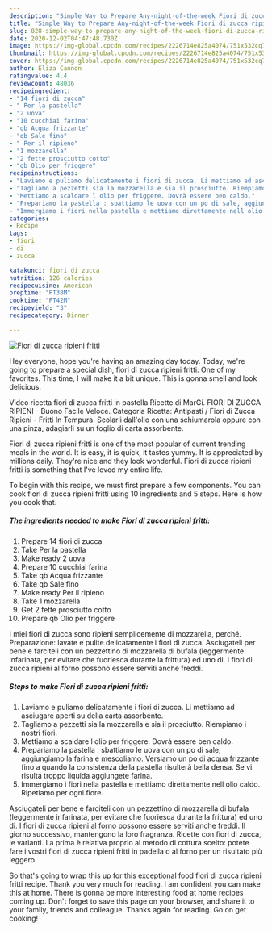 ```yaml
---
description: "Simple Way to Prepare Any-night-of-the-week Fiori di zucca ripieni fritti"
title: "Simple Way to Prepare Any-night-of-the-week Fiori di zucca ripieni fritti"
slug: 828-simple-way-to-prepare-any-night-of-the-week-fiori-di-zucca-ripieni-fritti
date: 2020-12-02T04:47:48.730Z
image: https://img-global.cpcdn.com/recipes/2226714e825a4074/751x532cq70/fiori-di-zucca-ripieni-fritti-recipe-main-photo.jpg
thumbnail: https://img-global.cpcdn.com/recipes/2226714e825a4074/751x532cq70/fiori-di-zucca-ripieni-fritti-recipe-main-photo.jpg
cover: https://img-global.cpcdn.com/recipes/2226714e825a4074/751x532cq70/fiori-di-zucca-ripieni-fritti-recipe-main-photo.jpg
author: Eliza Cannon
ratingvalue: 4.4
reviewcount: 48036
recipeingredient:
- "14 fiori di zucca"
- " Per la pastella"
- "2 uova"
- "10 cucchiai farina"
- "qb Acqua frizzante"
- "qb Sale fino"
- " Per il ripieno"
- "1 mozzarella"
- "2 fette prosciutto cotto"
- "qb Olio per friggere"
recipeinstructions:
- "Laviamo e puliamo delicatamente i fiori di zucca. Li mettiamo ad asciugare aperti su della carta assorbente."
- "Tagliamo a pezzetti sia la mozzarella e sia il prosciutto. Riempiamo i nostri fiori."
- "Mettiamo a scaldare l olio per friggere. Dovrà essere ben caldo."
- "Prepariamo la pastella : sbattiamo le uova con un po di sale, aggiungiamo la farina e mescoliamo. Versiamo un po di acqua frizzante fino a quando la consistenza della pastella risulterà bella densa. Se vi risulta troppo liquida aggiungete farina."
- "Immergiamo i fiori nella pastella e mettiamo direttamente nell olio caldo. Ripetiamo per ogni fiore."
categories:
- Recipe
tags:
- fiori
- di
- zucca

katakunci: fiori di zucca 
nutrition: 126 calories
recipecuisine: American
preptime: "PT38M"
cooktime: "PT42M"
recipeyield: "3"
recipecategory: Dinner

---
```



![Fiori di zucca ripieni fritti](https://img-global.cpcdn.com/recipes/2226714e825a4074/751x532cq70/fiori-di-zucca-ripieni-fritti-recipe-main-photo.jpg)

Hey everyone, hope you're having an amazing day today. Today, we're going to prepare a special dish, fiori di zucca ripieni fritti. One of my favorites. This time, I will make it a bit unique. This is gonna smell and look delicious.

Video ricetta fiori di zucca fritti in pastella Ricette di MarGi. FIORI DI ZUCCA RIPIENI - Buono Facile Veloce. Categoria Ricetta: Antipasti / Fiori di Zucca Ripieni - Fritti In Tempura. Scolarli dall&#39;olio con una schiumarola oppure con una pinza, adagiarli su un foglio di carta assorbente.

Fiori di zucca ripieni fritti is one of the most popular of current trending meals in the world. It is easy, it is quick, it tastes yummy. It is appreciated by millions daily. They're nice and they look wonderful. Fiori di zucca ripieni fritti is something that I've loved my entire life.


To begin with this recipe, we must first prepare a few components. You can cook fiori di zucca ripieni fritti using 10 ingredients and 5 steps. Here is how you cook that.

<!--inarticleads1-->

##### The ingredients needed to make Fiori di zucca ripieni fritti:

1. Prepare 14 fiori di zucca
1. Take  Per la pastella
1. Make ready 2 uova
1. Prepare 10 cucchiai farina
1. Take qb Acqua frizzante
1. Take qb Sale fino
1. Make ready  Per il ripieno
1. Take 1 mozzarella
1. Get 2 fette prosciutto cotto
1. Prepare qb Olio per friggere


I miei fiori di zucca sono ripieni semplicemente di mozzarella, perché. Preparazione: lavate e pulite delicatamente i fiori di zucca. Asciugateli per bene e farciteli con un pezzettino di mozzarella di bufala (leggermente infarinata, per evitare che fuoriesca durante la frittura) ed uno di. I fiori di zucca ripieni al forno possono essere serviti anche freddi. 

<!--inarticleads2-->

##### Steps to make Fiori di zucca ripieni fritti:

1. Laviamo e puliamo delicatamente i fiori di zucca. Li mettiamo ad asciugare aperti su della carta assorbente.
1. Tagliamo a pezzetti sia la mozzarella e sia il prosciutto. Riempiamo i nostri fiori.
1. Mettiamo a scaldare l olio per friggere. Dovrà essere ben caldo.
1. Prepariamo la pastella : sbattiamo le uova con un po di sale, aggiungiamo la farina e mescoliamo. Versiamo un po di acqua frizzante fino a quando la consistenza della pastella risulterà bella densa. Se vi risulta troppo liquida aggiungete farina.
1. Immergiamo i fiori nella pastella e mettiamo direttamente nell olio caldo. Ripetiamo per ogni fiore.


Asciugateli per bene e farciteli con un pezzettino di mozzarella di bufala (leggermente infarinata, per evitare che fuoriesca durante la frittura) ed uno di. I fiori di zucca ripieni al forno possono essere serviti anche freddi. Il giorno successivo, mantengono la loro fragranza. Ricette con fiori di zucca, le varianti. La prima è relativa proprio al metodo di cottura scelto: potete fare i vostri fiori di zucca ripieni fritti in padella o al forno per un risultato più leggero. 

So that's going to wrap this up for this exceptional food fiori di zucca ripieni fritti recipe. Thank you very much for reading. I am confident you can make this at home. There is gonna be more interesting food at home recipes coming up. Don't forget to save this page on your browser, and share it to your family, friends and colleague. Thanks again for reading. Go on get cooking!
